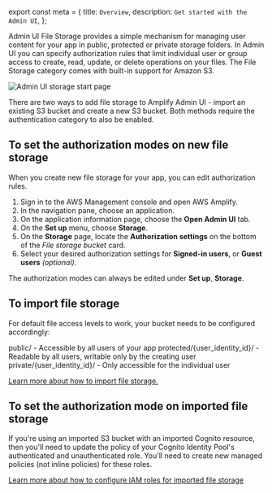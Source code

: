 export const meta = {
  title: `Overview`,
  description: `Get started with the Admin UI`,
};

Admin UI File Storage provides a simple mechanism for managing user content for your app in public, protected or private storage folders. In Admin UI you can specify authorization rules that limit individual user or group access to create, read, update, or delete operations on your files. The File Storage category comes with built-in support for Amazon S3.

![Admin UI storage start page](/images/console/storageStart.png)

There are two ways to add file storage to Amplify Admin UI - import an existing S3 bucket and create a new S3 bucket. Both methods require the authentication category to also be enabled.

## To set the authorization modes on new file storage

When you create new file storage for your app, you can edit authorization rules.

1. Sign in to the AWS Management console and open AWS Amplify.
2. In the navigation pane, choose an application.
3. On the application information page, choose the **Open Admin UI** tab.
4. On the **Set up** menu, choose **Storage**.
5. On the **Storage** page, locate the **Authorization settings** on the bottom of the *File storage bucket* card.
6. Select your desired authorization settings for **Signed-in users**, or **Guest users** _(optional)_.

The authorization modes can always be edited under **Set up**, **Storage**.

## To import file storage

For default file access levels to work, your bucket needs to be configured accordingly:

public/ - Accessible by all users of your app
protected/{user_identity_id}/ - Readable by all users, writable only by the creating user
private/{user_identity_id}/ - Only accessible for the individual user

[Learn more about how to import file storage.](https://docs.amplify.aws/cli/storage/import/#connect-to-an-imported-s3-bucket-with-amplify-libraries)

## To set the authorization mode on imported file storage

If you're using an imported S3 bucket with an imported Cognito resource, then you'll need to update the policy of your Cognito Identity Pool's authenticated and unauthenticated role. You'll need to create new managed policies (not inline policies) for these roles.

[Learn more about how to configure IAM roles for imported file storage](https://docs.amplify.aws/cli/storage/import/#configuring-iam-role-to-use-amplify-recommended-policies)
